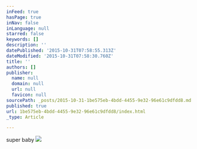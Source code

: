 ```yaml
---
inFeed: true
hasPage: true
inNav: false
inLanguage: null
starred: false
keywords: []
description: ''
datePublished: '2015-10-31T07:58:55.313Z'
dateModified: '2015-10-31T07:58:30.760Z'
title: ''
authors: []
publisher:
  name: null
  domain: null
  url: null
  favicon: null
sourcePath: _posts/2015-10-31-1be575eb-4bdd-4455-9e32-96e61c9dfdd8.md
published: true
url: 1be575eb-4bdd-4455-9e32-96e61c9dfdd8/index.html
_type: Article

---
```

super baby
![](https://the-grid-user-content.s3-us-west-2.amazonaws.com/5f153627-b6ca-4916-b219-6f9cae2aa871.jpg)